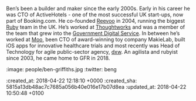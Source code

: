 Ben’s been a builder and maker since the early 2000s. Early in his career he was CTO of ActiveHotels - one of the most successful UK start-ups, now part of Booking.com. He co-founded [Reevoo][reevoo] in 2004, running the biggest [Ruby][ruby-lang] team in the UK. He’s worked at [Thoughtworks][thoughtworks] and was a member of the team that grew into the [Government Digital Service][gds]. In between he’s worked at [Moo][moo], been CTO of award-winning toy company MakieLab, built iOS apps for innovative healthcare trials and most recently was Head of Technology for agile public-sector agency, [dxw][dxw].  An agilista and rubyist since 2003, he came home to GFR in 2018.

[reevoo]: http://reevoo.com
[ruby-lang]: http://ruby-lang.org/
[thoughtworks]: https://thoughtworks.com
[gds]: https://github.com/alphagov
[dxw]: https://dxw.com
[moo]: https://moo.com

:image: people/ben-griffiths.jpg
:twitter: beng

:created_at: 2018-04-22 12:18:10 +0000
:created_sha: 5815a13db48ac7c7685a056b40e016e17b07d8ea
:updated_at: 2018-04-22 10:50:48 +0100
